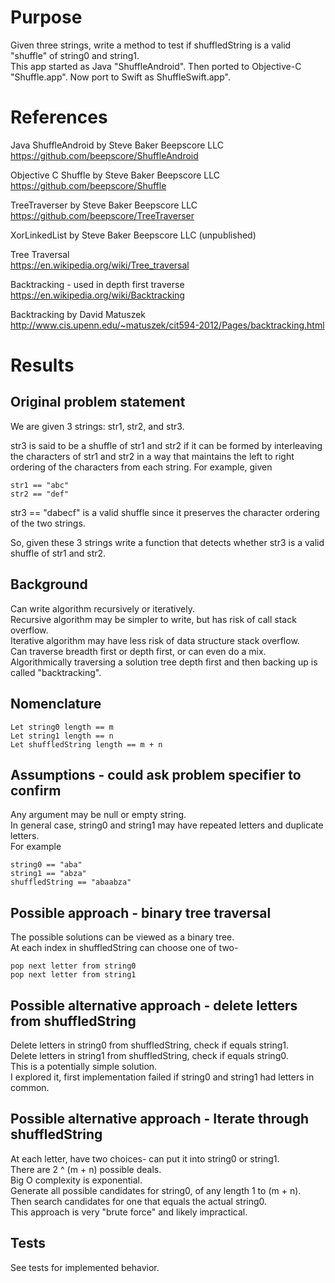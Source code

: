 # Purpose
Given three strings, write a method to test if shuffledString is a valid "shuffle" of string0 and string1.  
This app started as Java "ShuffleAndroid".
Then ported to Objective-C "Shuffle.app".
Now port to Swift as ShuffleSwift.app".

# References
Java ShuffleAndroid by Steve Baker Beepscore LLC  
<https://github.com/beepscore/ShuffleAndroid>

Objective C Shuffle by Steve Baker Beepscore LLC  
<https://github.com/beepscore/Shuffle>

TreeTraverser by Steve Baker Beepscore LLC  
<https://github.com/beepscore/TreeTraverser>

XorLinkedList by Steve Baker Beepscore LLC (unpublished) 

Tree Traversal  
<https://en.wikipedia.org/wiki/Tree_traversal>

Backtracking - used in depth first traverse
<https://en.wikipedia.org/wiki/Backtracking>

Backtracking by David Matuszek
<http://www.cis.upenn.edu/~matuszek/cit594-2012/Pages/backtracking.html>

# Results

## Original problem statement
We are given 3 strings: str1, str2, and str3.  

str3 is said to be a shuffle of str1 and str2 if it can be formed by interleaving 
the characters of str1 and str2 in a way that maintains the left to right ordering 
of the characters from each string.
For example, given  

    str1 == "abc"
    str2 == "def"

str3 == "dabecf" is a valid shuffle since it preserves the character ordering of the two strings.

So, given these 3 strings write a function that detects whether str3 is a valid shuffle of str1 and str2.

## Background
Can write algorithm recursively or iteratively.  
Recursive algorithm may be simpler to write, but has risk of call stack overflow.  
Iterative algorithm may have less risk of data structure stack overflow.  
Can traverse breadth first or depth first, or can even do a mix.  
Algorithmically traversing a solution tree depth first and then backing up is called "backtracking".  

## Nomenclature
    Let string0 length == m
    Let string1 length == n
    Let shuffledString length == m + n

## Assumptions - could ask problem specifier to confirm
Any argument may be null or empty string.  
In general case, string0 and string1 may have repeated letters and duplicate letters.  
For example  

    string0 == "aba"
    string1 == "abza"
    shuffledString == "abaabza"

## Possible approach - binary tree traversal
The possible solutions can be viewed as a binary tree.  
At each index in shuffledString can choose one of two-

    pop next letter from string0
    pop next letter from string1

## Possible alternative approach - delete letters from shuffledString
Delete letters in string0 from shuffledString, check if equals string1.  
Delete letters in string1 from shuffledString, check if equals string0.  
This is a potentially simple solution.  
I explored it, first implementation failed if string0 and string1 had letters in common.  

## Possible alternative approach - Iterate through shuffledString
At each letter, have two choices- can put it into string0 or string1.  
There are 2 ^ (m + n) possible deals.  
Big O complexity is exponential.  
Generate all possible candidates for string0, of any length 1 to (m + n).  
Then search candidates for one that equals the actual string0.  
This approach is very "brute force" and likely impractical.

## Tests
See tests for implemented behavior.
